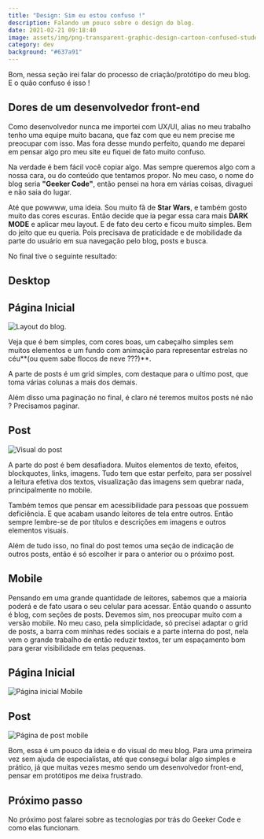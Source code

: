 ```yaml
---
title: "Design: Sim eu estou confuso !"
description: Falando um pouco sobre o design do blog.
date: 2021-02-21 09:18:40
image: assets/img/png-transparent-graphic-design-cartoon-confused-student-horse-purple-mammal.png
category: dev
background: "#637a91"
---
```

Bom, nessa seção irei falar do processo de criação/protótipo do meu blog. E o quão confuso é isso !

## Dores de um desenvolvedor front-end

Como desenvolvedor nunca me importei com UX/UI, alias no meu trabalho tenho uma equipe muito bacana, que faz com que eu nem precise me preocupar com isso. Mas fora desse mundo perfeito, quando me deparei em pensar algo pro meu site eu fiquei de fato muito confuso.

Na verdade é bem fácil você copiar algo. Mas sempre queremos algo com a nossa cara, ou do conteúdo que tentamos propor. No meu caso, o nome do blog seria **"Geeker Code"**, então pensei na hora em várias coisas, divaguei e não saia do lugar.

Até que powwww, uma ideia. Sou muito fã de **Star Wars**, e também gosto muito das cores escuras. Então decide que ia pegar essa cara mais **DARK MODE** e aplicar meu layout. E de fato deu certo e ficou muito simples. Bem do jeito que eu queria. Pois precisava de praticidade e de mobilidade da parte do usuário em sua navegação pelo blog, posts e busca.

No final tive o seguinte resultado:

## Desktop

## **Página Inicial** 

![Layout do blog.](assets/img/visual-01.png "Primeiro layout desktop do blog.")

Veja que é bem simples, com cores boas, um cabeçalho simples sem muitos elementos e um fundo com animação para representar estrelas no céu**(ou quem sabe flocos de neve ???)**.

A parte de posts é um grid simples, com destaque para o ultimo post, que toma várias colunas a mais dos demais.

Além disso uma paginação no final, é claro né teremos muitos posts né não ? Precisamos paginar.

##  Post

![Visual do post](assets/img/post-01.png "Primeiro visual da página de post.")

A parte do post é bem desafiadora. Muitos elementos de texto, efeitos, blockquotes, links, imagens. Tudo tem que estar perfeito, para ser possível a leitura efetiva dos textos, visualização das imagens sem quebrar nada, principalmente no mobile.

Também temos que pensar em acessibilidade para pessoas que possuem deficiência. E que acabam usando leitores de tela entre outros. Então sempre lembre-se de por títulos e descrições em imagens e outros elementos visuais.

Além de tudo isso, no final do post temos uma seção de indicação de outros posts, então é só escolher ir para o anterior ou o próximo post.

## Mobile

Pensando em uma grande quantidade de leitores, sabemos que a maioria poderá e de fato usara o seu celular para acessar. Então quando o assunto é blog, com seções de posts. Devemos sim, nos preocupar muito com a versão mobile. No meu caso, pela simplicidade, só precisei adaptar o grid de posts, a barra com minhas redes sociais e a parte interna do post, nela vem o grande trabalho de então reduzir textos, ter um espaçamento bom para gerar visibilidade em telas pequenas. 

##  Página Inicial 

![Página inicial Mobile](assets/img/visual-01-mobile.png "Primeira versão da página inicial no mobile")

## Post

![Página de post mobile](assets/img/post-02.png "Primeira versão da pagina de post no mobile")

Bom, essa é um pouco da ideia e do visual do meu blog. Para uma primeira vez sem ajuda de especialistas, até que consegui bolar algo simples e prático, já que muitas vezes mesmo sendo um desenvolvedor front-end, pensar em protótipos me deixa frustrado.

## Próximo passo

No próximo post falarei sobre as tecnologias por trás do Geeker Code e como elas funcionam.